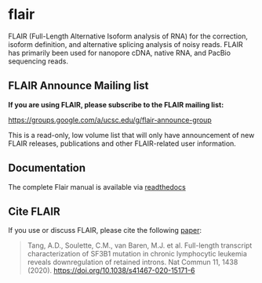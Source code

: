 # flair
FLAIR (Full-Length Alternative Isoform analysis of RNA) for the correction, isoform definition, and alternative splicing analysis of noisy reads. FLAIR has primarily been used for nanopore cDNA, native RNA, and PacBio sequencing reads.

## FLAIR Announce Mailing list
**If you are using FLAIR, please subscribe to the FLAIR mailing list:**

<https://groups.google.com/a/ucsc.edu/g/flair-announce-group>

This is a read-only, low volume list that will only have announcement of new
FLAIR releases, publications and other FLAIR-related user information.

## Documentation

The complete Flair manual is available via [readthedocs](https://flair.readthedocs.io/en/latest/)

## Cite FLAIR <a name="cite"></a>
If you use or discuss FLAIR, please cite the following [paper](https://www.nature.com/articles/s41467-020-15171-6):
>Tang, A.D., Soulette, C.M., van Baren, M.J. et al. Full-length transcript characterization of SF3B1 mutation in chronic lymphocytic leukemia reveals downregulation of retained introns. Nat Commun 11, 1438 (2020). https://doi.org/10.1038/s41467-020-15171-6

